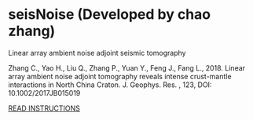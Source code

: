 
# seisNoise (Developed by chao zhang)
  
Linear array ambient noise adjoint seismic tomography

Zhang C., Yao H., Liu Q., Zhang P., Yuan Y., Feng J., Fang L., 2018. Linear array ambient noise adjoint tomography reveals intense crust-mantle interactions in North China Craton. J. Geophys. Res. , 123, DOI: 10.1002/2017JB015019

[READ INSTRUCTIONS](INSTRUCTIONS)
